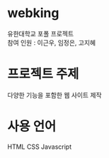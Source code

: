# webking
유한대학교 포폴 프로젝트  
참여 인원 : 이근우, 임정은, 고지혜  

# 프로젝트 주제
다양한 기능을 포함한 웹 사이트 제작  

# 사용 언어
HTML CSS Javascript

